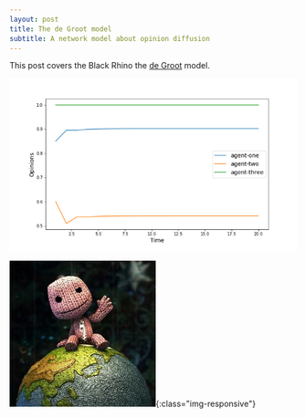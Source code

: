 ```yaml
---
layout: post
title: The de Groot model
subtitle: A network model about opinion diffusion
---
```


This post covers the Black Rhino the [de Groot](https://www.jstor.org/stable/2285509?seq=1#metadata_info_tab_contents) model.

![degroot](../img/deGrootOpinions.png)

![logo](../img/hello_world.jpeg){:class="img-responsive"}
